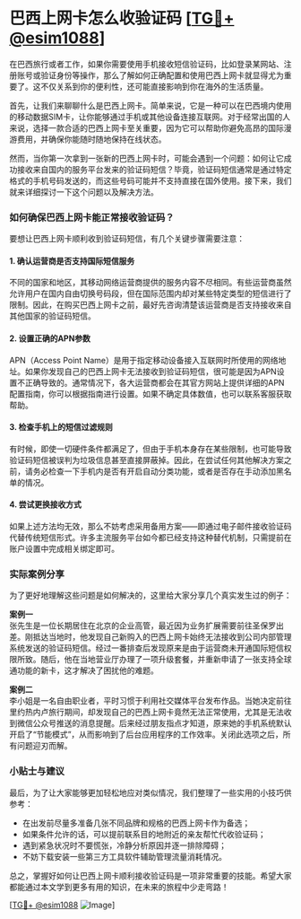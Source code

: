# 巴西上网卡怎么收验证码 [[TG💪+ @esim1088](https://t.me/s/esim1088)]

在巴西旅行或者工作，如果你需要使用手机接收短信验证码，比如登录某网站、注册账号或验证身份等操作，那么了解如何正确配置和使用巴西上网卡就显得尤为重要了。这不仅关系到你的便利性，还可能直接影响到你在海外的生活质量。

首先，让我们来聊聊什么是巴西上网卡。简单来说，它是一种可以在巴西境内使用的移动数据SIM卡，让你能够通过手机或其他设备连接互联网。对于经常出国的人来说，选择一款合适的巴西上网卡至关重要，因为它可以帮助你避免高昂的国际漫游费用，并确保你能随时随地保持在线状态。

然而，当你第一次拿到一张新的巴西上网卡时，可能会遇到一个问题：如何让它成功接收来自国内的服务平台发来的验证码短信？毕竟，验证码短信通常是通过特定格式的手机号码发送的，而这些号码可能并不支持直接在国外使用。接下来，我们就来详细探讨一下这个问题以及解决方法。

### 如何确保巴西上网卡能正常接收验证码？

要想让巴西上网卡顺利收到验证码短信，有几个关键步骤需要注意：

#### 1. 确认运营商是否支持国际短信服务

不同的国家和地区，其移动网络运营商提供的服务内容不尽相同。有些运营商虽然允许用户在国内自由切换号码段，但在国际范围内却对某些特定类型的短信进行了限制。因此，在购买巴西上网卡之前，最好先咨询清楚该运营商是否支持接收来自其他国家的验证码短信。

#### 2. 设置正确的APN参数

APN（Access Point Name）是用于指定移动设备接入互联网时所使用的网络地址。如果你发现自己的巴西上网卡无法接收到验证码短信，很可能是因为APN设置不正确导致的。通常情况下，各大运营商都会在其官方网站上提供详细的APN配置指南，你可以根据指南进行设置。如果不确定具体数值，也可以联系客服获取帮助。

#### 3. 检查手机上的短信过滤规则

有时候，即使一切硬件条件都满足了，但由于手机本身存在某些限制，也可能导致验证码短信被误判为垃圾信息甚至直接屏蔽掉。因此，在尝试任何其他解决方案之前，请务必检查一下手机内是否有开启自动分类功能，或者是否存在手动添加黑名单的情况。

#### 4. 尝试更换接收方式

如果上述方法均无效，那么不妨考虑采用备用方案——即通过电子邮件接收验证码代替传统短信形式。许多主流服务平台如今都已经支持这种替代机制，只需提前在账户设置中完成相关绑定即可。

### 实际案例分享

为了更好地理解这些问题是如何解决的，这里给大家分享几个真实发生过的例子：

**案例一**  
张先生是一位长期居住在北京的企业高管，最近因为业务扩展需要前往圣保罗出差。刚抵达当地时，他发现自己新购入的巴西上网卡始终无法接收到公司内部管理系统发送的验证码短信。经过一番排查后发现原来是由于运营商未开通国际短信权限所致。随后，他在当地营业厅办理了一项升级套餐，并重新申请了一张支持全球通功能的新卡，这才解决了困扰他的难题。

**案例二**  
李小姐是一名自由职业者，平时习惯于利用社交媒体平台发布作品。当她决定前往里约热内卢旅行期间，却发现自己的巴西上网卡竟然无法正常使用，尤其是无法收到微信公众号推送的消息提醒。后来经过朋友指点才知道，原来她的手机系统默认开启了“节能模式”，从而影响到了后台应用程序的工作效率。关闭此选项之后，所有问题迎刃而解。

### 小贴士与建议

最后，为了让大家能够更加轻松地应对类似情况，我们整理了一些实用的小技巧供参考：

- 在出发前尽量多准备几张不同品牌和规格的巴西上网卡作为备选；
- 如果条件允许的话，可以提前联系目的地附近的亲友帮忙代收验证码；
- 遇到紧急状况时不要慌张，冷静分析原因并逐一排除障碍；
- 不妨下载安装一些第三方工具软件辅助管理流量消耗情况。

总之，掌握好如何让巴西上网卡顺利接收验证码是一项非常重要的技能。希望大家都能通过本文学到更多有用的知识，在未来的旅程中少走弯路！

[[TG💪+ @esim1088](https://t.me/s/esim1088) ![Image](https://i.postimg.cc/4NQfJmqS/Snipaste-2025-05-13-00-14-12.png)]
